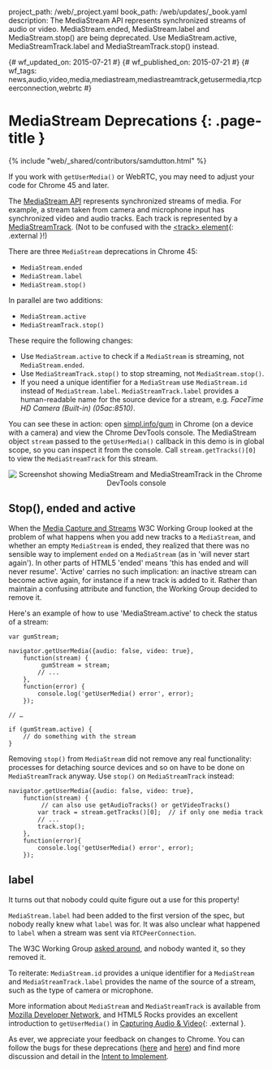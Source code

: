 project_path: /web/_project.yaml book_path: /web/updates/_book.yaml description: The MediaStream API represents synchronized streams of audio or video. MediaStream.ended, MediaStream.label and MediaStream.stop() are being deprecated. Use MediaStream.active, MediaStreamTrack.label and MediaStreamTrack.stop() instead.

{# wf_updated_on: 2015-07-21 #} {# wf_published_on: 2015-07-21 #} {# wf_tags: news,audio,video,media,mediastream,mediastreamtrack,getusermedia,rtcpeerconnection,webrtc #}

# MediaStream Deprecations {: .page-title }

{% include "web/_shared/contributors/samdutton.html" %}

If you work with `getUserMedia()` or WebRTC, you may need to adjust your code for Chrome 45 and later.

The [MediaStream API](http://www.w3.org/TR/mediacapture-streams/) represents synchronized streams of media. For example, a stream taken from camera and microphone input has synchronized video and audio tracks. Each track is represented by a [MediaStreamTrack](http://www.w3.org/TR/mediacapture-streams/#mediastreamtrack). (Not to be confused with the [&lt;track&gt; element](http://www.html5rocks.com/en/tutorials/track/basics/){: .external }!)

There are three `MediaStream` deprecations in Chrome 45:

* `MediaStream.ended`
* `MediaStream.label`
* `MediaStream.stop()`

In parallel are two additions:

* `MediaStream.active`
* `MediaStreamTrack.stop()`

These require the following changes:

* Use `MediaStream.active` to check if a `MediaStream` is streaming, not `MediaStream.ended`.
* Use `MediaStreamTrack.stop()` to stop streaming, not `MediaStream.stop()`.
* If you need a unique identifier for a `MediaStream` use `MediaStream.id` instead of `MediaStream.label`. `MediaStreamTrack.label` provides a human-readable name for the source device for a stream, e.g. *FaceTime HD Camera (Built-in) (05ac:8510)*.

You can see these in action: open [simpl.info/gum](https://simpl.info/gum) in Chrome (on a device with a camera) and view the Chrome DevTools console. The MediaStream object `stream` passed to the `getUserMedia()` callback in this demo is in global scope, so you can inspect it from the console. Call `stream.getTracks()[0]` to view the `MediaStreamTrack` for this stream.

<p style="text-align: center;">
  <img src="/web/updates/images/2015-07-22-mediastream-deprecations/mediastream-screenshot.png"
  alt="Screenshot showing MediaStream and MediaStreamTrack in the Chrome DevTools console">
</p>

## Stop(), ended and active

When the [Media Capture and Streams](https://w3c.github.io/mediacapture-main/getusermedia.html) W3C Working Group looked at the problem of what happens when you add new tracks to a `MediaStream`, and whether an empty `MediaStream` is ended, they realized that there was no sensible way to implement `ended` on a `MediaStream` (as in 'will never start again'). In other parts of HTML5 'ended' means 'this has ended and will never resume'. 'Active' carries no such implication: an inactive stream can become active again, for instance if a new track is added to it. Rather than maintain a confusing attribute and function, the Working Group decided to remove it.

Here's an example of how to use 'MediaStream.active' to check the status of a stream:

    var gumStream;
    
    navigator.getUserMedia({audio: false, video: true},
        function(stream) {
             gumStream = stream;
            // ...
        },
        function(error) {
            console.log('getUserMedia() error', error);
        });
    
    // …
    
    if (gumStream.active) {
        // do something with the stream
    }
    

Removing `stop()` from `MediaStream` did not remove any real functionality: processes for detaching source devices and so on have to be done on `MediaStreamTrack` anyway. Use `stop()` on `MediaStreamTrack` instead:

    navigator.getUserMedia({audio: false, video: true},
        function(stream) {
             // can also use getAudioTracks() or getVideoTracks()
            var track = stream.getTracks()[0];  // if only one media track
            // ...
            track.stop();
        },
        function(error){
            console.log('getUserMedia() error', error);
        });
    

## label

It turns out that nobody could quite figure out a use for this property!

`MediaStream.label` had been added to the first version of the spec, but nobody really knew what `label` was for. It was also unclear what happened to `label` when a stream was sent via `RTCPeerConnection`.

The W3C Working Group [asked around](http://lists.w3.org/Archives/Public/public-html-media/2015Apr/0025.html), and nobody wanted it, so they removed it.

To reiterate: `MediaStream.id` provides a unique identifier for a `MediaStream` and `MediaStreamTrack.label` provides the name of the source of a stream, such as the type of camera or microphone.

More information about `MediaStream` and `MediaStreamTrack` is available from [Mozilla Developer Network](https://developer.mozilla.org/en-US/docs/Web/API/MediaStream), and HTML5 Rocks provides an excellent introduction to `getUserMedia()` in [Capturing Audio & Video](http://www.html5rocks.com/en/tutorials/getusermedia/intro/){: .external }.

As ever, we appreciate your feedback on changes to Chrome. You can follow the bugs for these deprecations ([here](https://code.google.com/p/chromium/issues/detail?id=407039) and [here](https://code.google.com/p/chromium/issues/detail?id=338500)) and find more discussion and detail in the [Intent to Implement](https://groups.google.com/a/chromium.org/forum/#!msg/blink-dev/m4jiqG67Mvo/j3W-jGLxmQgJ).